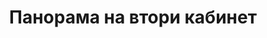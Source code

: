 ---
layout: /panorama.ect
project: '/web/projects/public/doctors-offices'
image: 'http://hub.acherno.com/svn/doctor/Site/Panorami/Dimov_Kabinet_02_Panorama_01_N.jpg'
title: 'Панорама на втори кабинет'
sitemap: false
---